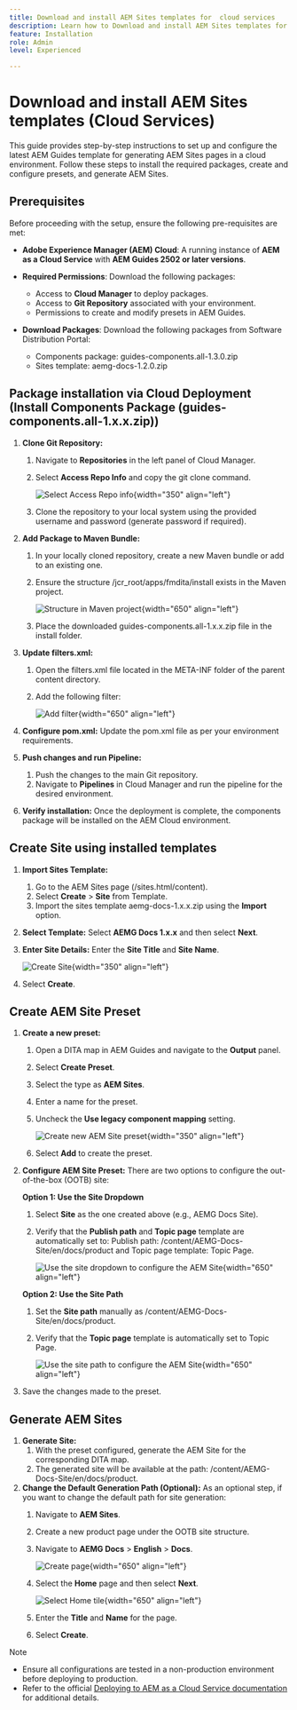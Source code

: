 ```yaml
---
title: Download and install AEM Sites templates for  cloud services
description: Learn how to Download and install AEM Sites templates for Cloud services
feature: Installation
role: Admin
level: Experienced

---
```

# Download and install AEM Sites templates (Cloud Services)

This guide provides step-by-step instructions to set up and configure the latest AEM Guides template for generating AEM Sites pages in a cloud environment. Follow these steps to install the required packages, create and configure presets, and generate AEM Sites.

## Prerequisites

Before proceeding with the setup, ensure the following pre-requisites are met:

- **Adobe Experience Manager (AEM) Cloud**: A running instance of **AEM as a Cloud Service** with **AEM Guides 2502 or later versions**.

- **Required Permissions**: Download the following packages:

    - Access to **Cloud Manager** to deploy packages.
    - Access to **Git Repository** associated with your environment.
    - Permissions to create and modify presets in AEM Guides.

- **Download Packages**: Download the following packages from Software Distribution Portal:

    - Components package: guides-components.all-1.3.0.zip
    - Sites template: aemg-docs-1.2.0.zip    

## Package installation via Cloud Deployment (Install Components Package (guides-components.all-1.x.x.zip))
  
1. **Clone Git Repository:**  
    1. Navigate to **Repositories** in the left panel of Cloud Manager.
    2. Select **Access Repo Info** and copy the git clone command.

        ![Select Access Repo info](/help/product-guide/knowledge-base/kb-articles/assets/publishing/access-repo.png){width="350" align="left"}

    3. Clone the repository to your local system using the provided username and password (generate password if required).
2. **Add Package to Maven Bundle:**
    1. In your locally cloned repository, create a new Maven bundle or add to an existing one.
    2. Ensure the structure /jcr_root/apps/fmdita/install exists in the Maven project.

        ![Structure in Maven project](/help/product-guide/knowledge-base/kb-articles/assets/publishing/maven-structure.png){width="650" align="left"}


    3. Place the downloaded guides-components.all-1.x.x.zip file in the install folder.
     
3. **Update filters.xml:**  

    1. Open the filters.xml file located in the META-INF folder of the parent content directory.
    2. Add the following filter: <filter root="/apps/fmdita" mode="merge"/>


        ![Add filter](/help/product-guide/knowledge-base/kb-articles/assets/publishing/add-filter-xml.png){width="650" align="left"}


4. **Configure pom.xml:** Update the pom.xml file as per your environment requirements.
5. **Push changes and run Pipeline:** 
    1. Push the changes to the main Git repository.
    2. Navigate to **Pipelines** in Cloud Manager and run the pipeline for the desired environment.
6. **Verify installation:** Once the deployment is complete, the components package will be installed on the AEM Cloud environment.

## Create Site using installed templates

1. **Import Sites Template:**
    1. Go to the AEM Sites page (<servername>/sites.html/content).
    2. Select **Create** > **Site** from Template.
    3. Import the sites template aemg-docs-1.x.x.zip using the **Import** option.
2. **Select Template:** Select **AEMG Docs 1.x.x** and then select **Next**.
3. **Enter Site Details:** Enter the **Site Title** and **Site Name**.

    ![Create Site](/help/product-guide/knowledge-base/kb-articles/assets/publishing/create-site.png){width="350" align="left"}

4. Select **Create**.

## Create AEM Site Preset

1. **Create a new preset:**
    1. Open a DITA map in AEM Guides and navigate to the **Output** panel.
    2. Select **Create Preset**.
    3. Select the type as **AEM Sites**.
    4. Enter a name for the preset.
    5. Uncheck the **Use legacy component mapping** setting.

        ![Create new AEM Site preset](/help/product-guide/knowledge-base/kb-articles/assets/publishing/create-new-output-preset.png){width="350" align="left"}

    6. Select **Add** to create the preset.
2. **Configure AEM Site Preset:** There are two options to configure the out-of-the-box (OOTB) site:

    **Option 1: Use the Site Dropdown**

    1. Select **Site** as the one created above (e.g., AEMG Docs Site).
    2. Verify that the **Publish path** and **Topic page** template are automatically set to: Publish path: /content/AEMG-Docs-Site/en/docs/product and Topic page template: Topic Page.

        ![Use the site dropdown to configure the AEM Site](/help/product-guide/knowledge-base/kb-articles/assets/publishing/use-site-dropdown-cs.png){width="650" align="left"}

    **Option 2: Use the Site Path**

    1. Set the **Site path** manually as /content/AEMG-Docs-Site/en/docs/product.
    2. Verify that the **Topic page** template is automatically set to Topic Page.

        ![Use the site path to configure the AEM Site](/help/product-guide/knowledge-base/kb-articles/assets/publishing/use-site-path-cs.png){width="650" align="left"}

3. Save the changes made to the preset.

## Generate AEM Sites

1. **Generate Site:**
    1. With the preset configured, generate the AEM Site for the corresponding DITA map.
    2. The generated site will be available at the path: /content/AEMG-Docs-Site/en/docs/product.
2. **Change the Default Generation Path (Optional):** As an optional step, if you want to change the default path for site generation:
    1. Navigate to **AEM Sites**.
    2. Create a new product page under the OOTB site structure.
    3. Navigate to **AEMG Docs** > **English** > **Docs**.

        ![Create page](/help/product-guide/knowledge-base/kb-articles/assets/publishing/create-page-cs.png){width="650" align="left"}      

    4. Select the **Home** page and then select **Next**.

        ![Select Home tile](/help/product-guide/knowledge-base/kb-articles/assets/publishing/home-tile-cs.png){width="650" align="left"}

    5. Enter the **Title** and **Name** for the page.
    6. Select **Create**.

>[!NOTE]
>
> * Ensure all configurations are tested in a non-production environment before deploying to production.
> * Refer to the official [Deploying to AEM as a Cloud Service documentation](https://experienceleague.adobe.com/en/docs/experience-manager-cloud-service/content/implementing/deploying/overview) for additional details.
